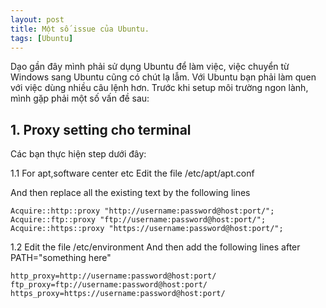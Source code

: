 ```yaml
---
layout: post
title: Một số issue của Ubuntu.
tags: [Ubuntu]
---
```


Dạo gần đây mình phải sử dụng Ubuntu để làm việc, việc chuyển từ Windows sang Ubuntu cũng có chút lạ lẫm. Với Ubuntu bạn phải làm quen với
việc dùng nhiều câu lệnh hơn. Trước khi setup môi trường ngon lành, mình gặp phải một số vấn đề sau:

## 1. Proxy setting cho terminal 
Các bạn thực hiện step dưới đây:

1.1 For apt,software center etc
Edit the file /etc/apt/apt.conf

And then replace all the existing text by the following lines
~~~~
Acquire::http::proxy "http://username:password@host:port/";
Acquire::ftp::proxy "ftp://username:password@host:port/";
Acquire::https::proxy "https://username:password@host:port/";
~~~~

1.2 Edit the file /etc/environment
And then add the following lines after PATH="something here"

~~~~
http_proxy=http://username:password@host:port/
ftp_proxy=ftp://username:password@host:port/
https_proxy=https://username:password@host:port/
~~~~
